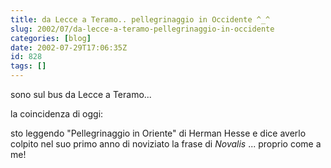 ```yaml
---
title: da Lecce a Teramo.. pellegrinaggio in Occidente ^_^
slug: 2002/07/da-lecce-a-teramo-pellegrinaggio-in-occidente
categories: [blog]
date: 2002-07-29T17:06:35Z
id: 828
tags: []
---
```


sono sul bus da Lecce a Teramo...

la coincidenza di oggi:
  
sto leggendo "Pellegrinaggio in Oriente" di Herman Hesse e dice averlo colpito nel suo primo anno di noviziato la frase di _Novalis_ ... proprio come a me!
